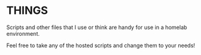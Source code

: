 # THINGS
Scripts and other files that I use or think are handy for use in a homelab environment.

Feel free to take any of the hosted scripts and change them to your needs!
